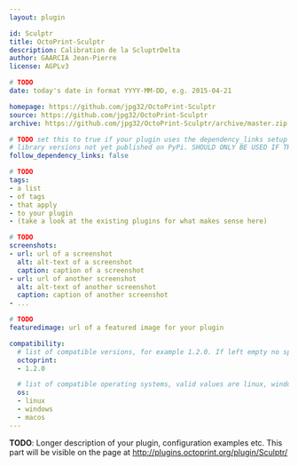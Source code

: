 ```yaml
---
layout: plugin

id: Sculptr
title: OctoPrint-Sculptr
description: Calibration de la ScluptrDelta
author: GAARCIA Jean-Pierre
license: AGPLv3

# TODO
date: today's date in format YYYY-MM-DD, e.g. 2015-04-21

homepage: https://github.com/jpg32/OctoPrint-Sculptr
source: https://github.com/jpg32/OctoPrint-Sculptr
archive: https://github.com/jpg32/OctoPrint-Sculptr/archive/master.zip

# TODO set this to true if your plugin uses the dependency_links setup parameter to include
# library versions not yet published on PyPi. SHOULD ONLY BE USED IF THERE IS NO OTHER OPTION!
follow_dependency_links: false

# TODO
tags:
- a list
- of tags
- that apply
- to your plugin
- (take a look at the existing plugins for what makes sense here)

# TODO
screenshots:
- url: url of a screenshot
  alt: alt-text of a screenshot
  caption: caption of a screenshot
- url: url of another screenshot
  alt: alt-text of another screenshot
  caption: caption of another screenshot
- ...

# TODO
featuredimage: url of a featured image for your plugin

compatibility:
  # list of compatible versions, for example 1.2.0. If left empty no specific version requirement will be assumed
  octoprint:
  - 1.2.0

  # list of compatible operating systems, valid values are linux, windows, macos, leaving empty defaults to all
  os:
  - linux
  - windows
  - macos
---
```


**TODO**: Longer description of your plugin, configuration examples etc. This part will be visible on the page at
http://plugins.octoprint.org/plugin/Sculptr/
